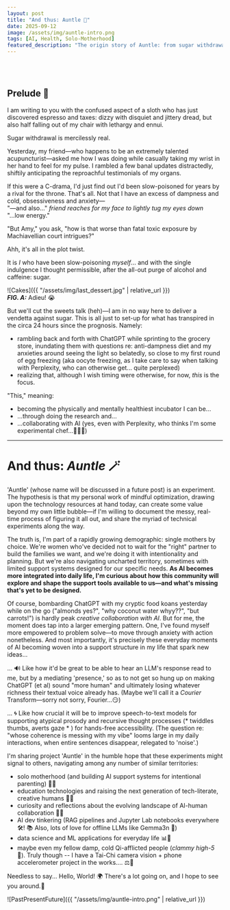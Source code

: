 ```yaml
---
layout: post
title: "And thus: Auntle 💫"
date: 2025-09-12
image: /assets/img/auntle-intro.png
tags: [AI, Health, Solo-Motherhood]
featured_description: "The origin story of Auntle: from sugar withdrawal and pulse readings to building AI tools for solo mothers by choice. Why I'm documenting experiments in human-AI collaboration while preparing for intentional motherhood."
---
```


<br>
<br>


## Prelude 🎼

I am writing to you with the confused aspect of a sloth who has just discovered espresso and taxes: dizzy with disquiet and jittery dread, but also half falling out of my chair with lethargy and ennui.  

Sugar withdrawal is mercilessly real.  

Yesterday, my friend—who happens to be an extremely talented acupuncturist—asked me how I was doing while casually taking my wrist in her hand to feel for my pulse. I rambled a few banal updates distractedly, shiftily anticipating the reproachful testimonials of my organs.  

If this were a C-drama, I'd just find out I'd been slow-poisoned for years by a rival for the throne. That's all. 
Not that I have an excess of dampness and cold, obsessiveness and anxiety—  
"—and also..." *friend reaches for my face to lightly tug my eyes down*  
"...low energy."  

"But Amy," you ask, "how is that worse than fatal toxic exposure by Machiavellian court intrigues?"  

Ahh, it's all in the plot twist.  

It is *I* who have been slow-poisoning *myself*... and with the single indulgence I thought permissible, after the all-out purge of alcohol and caffeine: sugar.  

![Cakes]({{ "/assets/img/last_dessert.jpg" | relative_url }})  
***FIG. A:***  Adieu! 😭

But we'll cut the sweets talk (heh)—I am in no way here to deliver a vendetta against sugar. This is all just to set-up for what has transpired in the circa 24 hours since the prognosis. Namely:  

- rambling back and forth with ChatGPT while sprinting to the grocery store, inundating them with questions re: anti-dampness diet and my anxieties around seeing the light so belatedly, so close to my first round of egg freezing (aka oocyte freezing, as I take care to say when talking with Perplexity, who can otherwise get... quite perplexed)  
- realizing that, although I wish timing were otherwise, for now, *this* is the focus.  

"This," meaning:  

- becoming the physically and mentally healthiest incubator I can be...  
- ...through doing the research and...  
- ...collaborating with AI (yes, even with Perplexity, who thinks I'm some experimental chef...🍳🧊🤔)  

---

# And thus: *Auntle* 🪄

'Auntle' (whose name will be discussed in a future post) is an experiment. The hypothesis is that my personal work of mindful optimization, drawing upon the technology resources at hand today, can create some value beyond my own little bubble—if I'm willing to document the messy, real-time process of figuring it all out, and share the myriad of technical experiments along the way.  

The truth is, I'm part of a rapidly growing demographic: single mothers by choice. We're women who've decided not to wait for the "right" partner to build the families we want, and we're doing it with intentionality and planning. But we're also navigating uncharted territory, sometimes with limited support systems designed for our specific needs. **As AI becomes more integrated into daily life, I'm curious about how this community will explore and shape the support tools available to us—and what's missing that's yet to be designed.**  

Of course, bombarding ChatGPT with my cryptic food koans yesterday while on the go ("almonds yes?", "why coconut water whyy??", "but carrots!") is hardly peak *creative collaboration with AI*. But for me, the moment does tap into a larger emerging pattern. One, I've found myself more empowered to problem solve—to move through anxiety with action nonetheless. And most importantly, it's precisely these everyday moments of AI becoming woven into a support structure in my life that spark new ideas...  

... 🔊 Like how it'd be great to be able to hear an LLM's response read to me, but by a mediating 'presence,' so as to not get so hung up on making ChatGPT (et al) sound "more human" and ultimately losing whatever richness their textual voice already has. (Maybe we'll call it a *Courier* Transform—sorry not sorry, Fourier...😏)  

... 🌀 Like how crucial it will be to improve speech-to-text models for supporting atypical prosody and recursive thought processes (* twiddles thumbs, averts gaze * ) for hands-free accessibility. (The question re: "whose coherence is messing with my vibe" looms large in my daily interactions, when entire sentences disappear, relegated to 'noise'.)

I'm sharing project 'Auntle' in the humble hope that these experiments might signal to others, navigating among any number of similar territories:  

- solo motherhood (and building AI support systems for intentional parenting) 🧑‍🧒
- education technologies and raising the next generation of tech-literate, creative humans 🧠✨
- curiosity and reflections about the evolving landscape of AI-human collaboration 🤖🤝
- AI dev tinkering (RAG pipelines and Jupyter Lab notebooks everywhere 🛠️! 📚 Also, lots of love for offline LLMs like Gemma3n 🫶) 
- data science and ML applications for everyday life 📊🔬
- maybe even my fellow damp, cold Qi-afflicted people (*clammy high-5* 🙌). Truly though -- I have a Tai-Chi camera vision + phone accelerometer project in the works.... ⚖️📱

Needless to say... Hello, World! 🌍 There's a lot going on, and I hope to see you around.👋

![PastPresentFuture]({{ "/assets/img/auntle-intro.png" | relative_url }})
